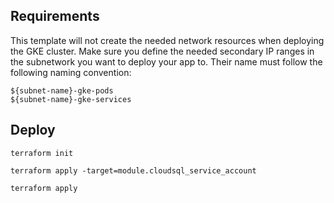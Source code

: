## Requirements

This template will not create the needed network resources when deploying the GKE cluster.
Make sure you define the needed secondary IP ranges in the subnetwork you want to deploy your app to.
Their name must follow the following naming convention:

```
${subnet-name}-gke-pods
${subnet-name}-gke-services
```

## Deploy

```
terraform init
```

```
terraform apply -target=module.cloudsql_service_account
```

```
terraform apply
```
